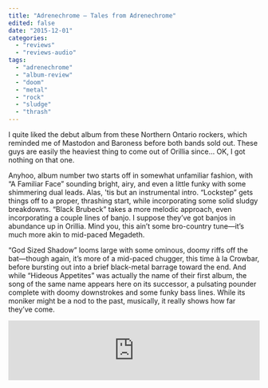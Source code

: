 ```yaml
---
title: "Adrenechrome – Tales from Adrenechrome"
edited: false
date: "2015-12-01"
categories:
  - "reviews"
  - "reviews-audio"
tags:
  - "adrenechrome"
  - "album-review"
  - "doom"
  - "metal"
  - "rock"
  - "sludge"
  - "thrash"
---
```


I quite liked the debut album from these Northern Ontario rockers, which reminded me of Mastodon and Baroness before both bands sold out. These guys are easily the heaviest thing to come out of Orillia since… OK, I got nothing on that one.

Anyhoo, album number two starts off in somewhat unfamiliar fashion, with “A Familiar Face” sounding bright, airy, and even a little funky with some shimmering dual leads. Alas, 'tis but an instrumental intro. “Lockstep” gets things off to a proper, thrashing start, while incorporating some solid sludgy breakdowns. “Black Brubeck” takes a more melodic approach, even incorporating a couple lines of banjo. I suppose they’ve got banjos in abundance up in Orillia. Mind you, this ain’t some bro-country tune—it’s much more akin to mid-paced Megadeth.

“God Sized Shadow” looms large with some ominous, doomy riffs off the bat—though again, it’s more of a mid-paced chugger, this time à la Crowbar, before bursting out into a brief black-metal barrage toward the end. And while “Hideous Appetites” was actually the name of their first album, the song of the same name appears here on its successor, a pulsating pounder complete with doomy downstrokes and some funky bass lines. While its moniker might be a nod to the past, musically, it really shows how far they’ve come.

<iframe style="border: 0; width: 100%; height: 120px;" src="https://bandcamp.com/EmbeddedPlayer/album=3127480787/size=large/bgcol=ffffff/linkcol=0687f5/tracklist=false/artwork=small/transparent=true/" width="300" height="150" seamless=""><a href="http://adrenechrome.bandcamp.com/album/tales-from-adrenechrome">Tales from Adrenechrome by adrenechrome</a></iframe>
